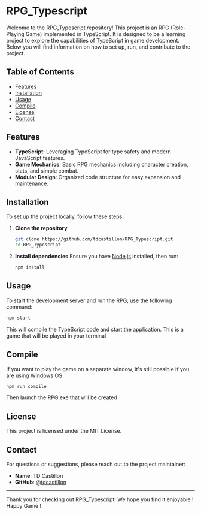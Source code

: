 # RPG_Typescript

Welcome to the RPG_Typescript repository! This project is an RPG (Role-Playing Game) implemented in TypeScript. It is designed to be a learning project to explore the capabilities of TypeScript in game development. Below you will find information on how to set up, run, and contribute to the project.

## Table of Contents

- [Features](#features)
- [Installation](#installation)
- [Usage](#usage)
- [Compile](#compile)
- [License](#license)
- [Contact](#contact)

## Features

- **TypeScript**: Leveraging TypeScript for type safety and modern JavaScript features.
- **Game Mechanics**: Basic RPG mechanics including character creation, stats, and simple combat.
- **Modular Design**: Organized code structure for easy expansion and maintenance.

## Installation

To set up the project locally, follow these steps:

1. **Clone the repository**
   ```sh
   git clone https://github.com/tdcastillon/RPG_Typescript.git
   cd RPG_Typescript
   ```

2. **Install dependencies**
   Ensure you have [Node.js](https://nodejs.org/) installed, then run:
   ```sh
   npm install
   ```

## Usage

To start the development server and run the RPG, use the following command:
```sh
npm start
```

This will compile the TypeScript code and start the application.
This is a game that will be played in your terminal

## Compile ##

If you want to play the game on a separate window, it's still possible if you are using Windows OS

```sh
npm run compile
```

Then launch the RPG.exe that will be created

## License

This project is licensed under the MIT License.

## Contact

For questions or suggestions, please reach out to the project maintainer:

- **Name**: TD Castillon
- **GitHub**: [@tdcastillon](https://github.com/tdcastillon)

---

Thank you for checking out RPG_Typescript! We hope you find it enjoyable !
Happy Game !
